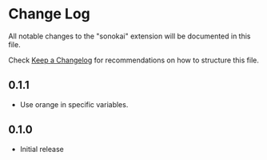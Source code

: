 # Change Log

All notable changes to the "sonokai" extension will be documented in this file.

Check [Keep a Changelog](http://keepachangelog.com/) for recommendations on how to structure this file.

## 0.1.1

- Use orange in specific variables.

## 0.1.0

- Initial release
